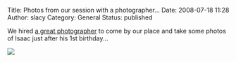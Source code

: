 Title: Photos from our session with a photographer...
Date: 2008-07-18 11:28
Author: slacy
Category: General
Status: published

We hired [a great photographer](http://babymoonphotography.com) to come
by our place and take some photos of Isaac just after his 1st
birthday...

[![](http://kleinlacy.com/gallery/d/152852-2/isaac-14.jpg)](http://kleinlacy.com/gallery/v/2008/isaac_1yr/)
